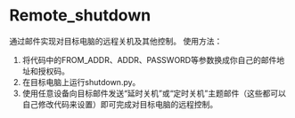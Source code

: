 # Remote_shutdown
通过邮件实现对目标电脑的远程关机及其他控制。
使用方法：
1. 将代码中的FROM_ADDR、ADDR、PASSWORD等参数换成你自己的邮件地址和授权码。
2. 在目标电脑上运行shutdown.py。
3. 使用任意设备向目标邮件发送“延时关机”或“定时关机”主题邮件（这些都可以自己修改代码来设置）即可完成对目标电脑的远程控制。

